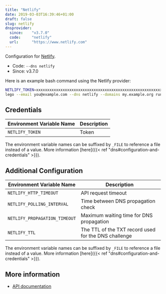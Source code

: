 ```yaml
---
title: "Netlify"
date: 2019-03-03T16:39:46+01:00
draft: false
slug: netlify
dnsprovider:
  since:    "v3.7.0"
  code:     "netlify"
  url:      "https://www.netlify.com"
---
```


<!-- THIS DOCUMENTATION IS AUTO-GENERATED. PLEASE DO NOT EDIT. -->
<!-- providers/dns/netlify/netlify.toml -->
<!-- THIS DOCUMENTATION IS AUTO-GENERATED. PLEASE DO NOT EDIT. -->


Configuration for [Netlify](https://www.netlify.com).


<!--more-->

- Code: `--dns netlify`
- Since: v3.7.0


Here is an example bash command using the Netlify provider:

```bash
NETLIFY_TOKEN=xxxxxxxxxxxxxxxxxxxxxxxxxxxxxxxxxxxxxxxxxxxxxxxxxxxxxxxxxxxxxxxx \
lego --email you@example.com --dns netlify --domains my.example.org run
```




## Credentials

| Environment Variable Name | Description |
|-----------------------|-------------|
| `NETLIFY_TOKEN` | Token |

The environment variable names can be suffixed by `_FILE` to reference a file instead of a value.
More information [here]({{< ref "dns#configuration-and-credentials" >}}).


## Additional Configuration

| Environment Variable Name | Description |
|--------------------------------|-------------|
| `NETLIFY_HTTP_TIMEOUT` | API request timeout |
| `NETLIFY_POLLING_INTERVAL` | Time between DNS propagation check |
| `NETLIFY_PROPAGATION_TIMEOUT` | Maximum waiting time for DNS propagation |
| `NETLIFY_TTL` | The TTL of the TXT record used for the DNS challenge |

The environment variable names can be suffixed by `_FILE` to reference a file instead of a value.
More information [here]({{< ref "dns#configuration-and-credentials" >}}).




## More information

- [API documentation](https://open-api.netlify.com/)

<!-- THIS DOCUMENTATION IS AUTO-GENERATED. PLEASE DO NOT EDIT. -->
<!-- providers/dns/netlify/netlify.toml -->
<!-- THIS DOCUMENTATION IS AUTO-GENERATED. PLEASE DO NOT EDIT. -->
